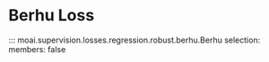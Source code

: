 # Berhu Loss

::: moai.supervision.losses.regression.robust.berhu.Berhu
    selection:
      members: false